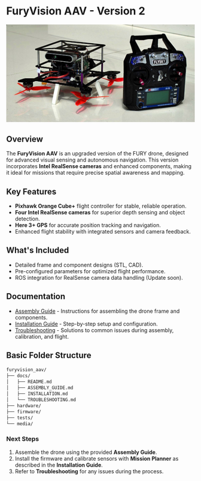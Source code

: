 
# FuryVision AAV - Version 2
![FuryVision AAV](/versions/2_furyvision_aav/media/cover-furyVision.jpg "FuryVision AAV")
## Overview
The **FuryVision AAV** is an upgraded version of the FURY drone, designed for advanced visual sensing and autonomous navigation. This version incorporates **Intel RealSense cameras** and enhanced components, making it ideal for missions that require precise spatial awareness and mapping.

## Key Features
- **Pixhawk Orange Cube+** flight controller for stable, reliable operation.
- **Four Intel RealSense cameras** for superior depth sensing and object detection.
- **Here 3+ GPS** for accurate position tracking and navigation.
- Enhanced flight stability with integrated sensors and camera feedback.

## What's Included
- Detailed frame and component designs (STL, CAD).
- Pre-configured parameters for optimized flight performance.
- ROS integration for RealSense camera data handling (Update soon).

## Documentation
- [Assembly Guide](/versions/2_furyvision_aav/docs/Assembly%20of%20FuryVision%20AAV.pdf) - Instructions for assembling the drone frame and components.
- [Installation Guide](docs/INSTALLATION.md) - Step-by-step setup and configuration.
- [Troubleshooting](docs/TROUBLESHOOTING.md) - Solutions to common issues during assembly, calibration, and flight.

## Basic Folder Structure

```plaintext
furyvision_aav/
├── docs/
│   ├── README.md
│   ├── ASSEMBLY_GUIDE.md
│   ├── INSTALLATION.md
│   └── TROUBLESHOOTING.md
├── hardware/
├── firmware/
├── tests/
└── media/
```

### Next Steps
1. Assemble the drone using the provided **Assembly Guide**.
2. Install the firmware and calibrate sensors with **Mission Planner** as described in the **Installation Guide**.
3. Refer to **Troubleshooting** for any issues during the process.
